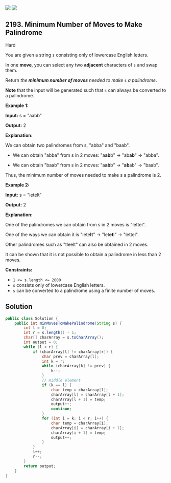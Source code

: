 [![](https://img.shields.io/github/stars/javadev/LeetCode-in-Java?label=Stars&style=flat-square)](https://github.com/javadev/LeetCode-in-Java)
[![](https://img.shields.io/github/forks/javadev/LeetCode-in-Java?label=Fork%20me%20on%20GitHub%20&style=flat-square)](https://github.com/javadev/LeetCode-in-Java/fork)

## 2193\. Minimum Number of Moves to Make Palindrome

Hard

You are given a string `s` consisting only of lowercase English letters.

In one **move**, you can select any two **adjacent** characters of `s` and swap them.

Return _the **minimum number of moves** needed to make_ `s` _a palindrome_.

**Note** that the input will be generated such that `s` can always be converted to a palindrome.

**Example 1:**

**Input:** s = "aabb"

**Output:** 2

**Explanation:**

We can obtain two palindromes from s, "abba" and "baab".

- We can obtain "abba" from s in 2 moves: "a**ab**b" -> "ab**ab**" -> "abba".

- We can obtain "baab" from s in 2 moves: "a**ab**b" -> "**ab**ab" -> "baab".

Thus, the minimum number of moves needed to make s a palindrome is 2. 

**Example 2:**

**Input:** s = "letelt"

**Output:** 2

**Explanation:**

One of the palindromes we can obtain from s in 2 moves is "lettel".

One of the ways we can obtain it is "lete**lt**" -> "let**et**l" -> "lettel".

Other palindromes such as "tleelt" can also be obtained in 2 moves.

It can be shown that it is not possible to obtain a palindrome in less than 2 moves. 

**Constraints:**

*   `1 <= s.length <= 2000`
*   `s` consists only of lowercase English letters.
*   `s` can be converted to a palindrome using a finite number of moves.

## Solution

```java
public class Solution {
    public int minMovesToMakePalindrome(String s) {
        int l = 0;
        int r = s.length() - 1;
        char[] charArray = s.toCharArray();
        int output = 0;
        while (l < r) {
            if (charArray[l] != charArray[r]) {
                char prev = charArray[l];
                int k = r;
                while (charArray[k] != prev) {
                    k--;
                }
                // middle element
                if (k == l) {
                    char temp = charArray[l];
                    charArray[l] = charArray[l + 1];
                    charArray[l + 1] = temp;
                    output++;
                    continue;
                }
                for (int i = k; i < r; i++) {
                    char temp = charArray[i];
                    charArray[i] = charArray[i + 1];
                    charArray[i + 1] = temp;
                    output++;
                }
            }
            l++;
            r--;
        }
        return output;
    }
}
```